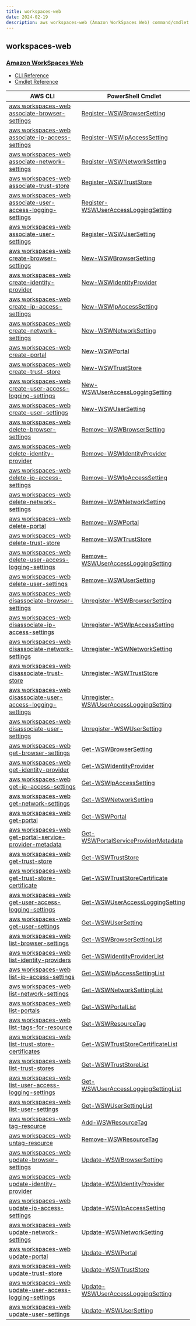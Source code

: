 ```yaml
---
title: workspaces-web
date: 2024-02-19
description: aws workspaces-web (Amazon WorkSpaces Web) command/cmdlet list.
---
```


## workspaces-web

### [Amazon WorkSpaces Web](https://aws.amazon.com/workspaces/)

* [CLI Reference](https://awscli.amazonaws.com/v2/documentation/api/latest/reference/workspaces-web/index.html)
* [Cmdlet Reference](https://docs.aws.amazon.com/powershell/latest/reference/items/WorkSpacesWeb_cmdlets.html)

|AWS CLI|PowerShell Cmdlet|
|----|----|
|[aws workspaces-web associate-browser-settings](https://awscli.amazonaws.com/v2/documentation/api/latest/reference/workspaces-web/associate-browser-settings.html)|[Register-WSWBrowserSetting](https://docs.aws.amazon.com/powershell/latest/reference/items/Register-WSWBrowserSetting.html)|
|[aws workspaces-web associate-ip-access-settings](https://awscli.amazonaws.com/v2/documentation/api/latest/reference/workspaces-web/associate-ip-access-settings.html)|[Register-WSWIpAccessSetting](https://docs.aws.amazon.com/powershell/latest/reference/items/Register-WSWIpAccessSetting.html)|
|[aws workspaces-web associate-network-settings](https://awscli.amazonaws.com/v2/documentation/api/latest/reference/workspaces-web/associate-network-settings.html)|[Register-WSWNetworkSetting](https://docs.aws.amazon.com/powershell/latest/reference/items/Register-WSWNetworkSetting.html)|
|[aws workspaces-web associate-trust-store](https://awscli.amazonaws.com/v2/documentation/api/latest/reference/workspaces-web/associate-trust-store.html)|[Register-WSWTrustStore](https://docs.aws.amazon.com/powershell/latest/reference/items/Register-WSWTrustStore.html)|
|[aws workspaces-web associate-user-access-logging-settings](https://awscli.amazonaws.com/v2/documentation/api/latest/reference/workspaces-web/associate-user-access-logging-settings.html)|[Register-WSWUserAccessLoggingSetting](https://docs.aws.amazon.com/powershell/latest/reference/items/Register-WSWUserAccessLoggingSetting.html)|
|[aws workspaces-web associate-user-settings](https://awscli.amazonaws.com/v2/documentation/api/latest/reference/workspaces-web/associate-user-settings.html)|[Register-WSWUserSetting](https://docs.aws.amazon.com/powershell/latest/reference/items/Register-WSWUserSetting.html)|
|[aws workspaces-web create-browser-settings](https://awscli.amazonaws.com/v2/documentation/api/latest/reference/workspaces-web/create-browser-settings.html)|[New-WSWBrowserSetting](https://docs.aws.amazon.com/powershell/latest/reference/items/New-WSWBrowserSetting.html)|
|[aws workspaces-web create-identity-provider](https://awscli.amazonaws.com/v2/documentation/api/latest/reference/workspaces-web/create-identity-provider.html)|[New-WSWIdentityProvider](https://docs.aws.amazon.com/powershell/latest/reference/items/New-WSWIdentityProvider.html)|
|[aws workspaces-web create-ip-access-settings](https://awscli.amazonaws.com/v2/documentation/api/latest/reference/workspaces-web/create-ip-access-settings.html)|[New-WSWIpAccessSetting](https://docs.aws.amazon.com/powershell/latest/reference/items/New-WSWIpAccessSetting.html)|
|[aws workspaces-web create-network-settings](https://awscli.amazonaws.com/v2/documentation/api/latest/reference/workspaces-web/create-network-settings.html)|[New-WSWNetworkSetting](https://docs.aws.amazon.com/powershell/latest/reference/items/New-WSWNetworkSetting.html)|
|[aws workspaces-web create-portal](https://awscli.amazonaws.com/v2/documentation/api/latest/reference/workspaces-web/create-portal.html)|[New-WSWPortal](https://docs.aws.amazon.com/powershell/latest/reference/items/New-WSWPortal.html)|
|[aws workspaces-web create-trust-store](https://awscli.amazonaws.com/v2/documentation/api/latest/reference/workspaces-web/create-trust-store.html)|[New-WSWTrustStore](https://docs.aws.amazon.com/powershell/latest/reference/items/New-WSWTrustStore.html)|
|[aws workspaces-web create-user-access-logging-settings](https://awscli.amazonaws.com/v2/documentation/api/latest/reference/workspaces-web/create-user-access-logging-settings.html)|[New-WSWUserAccessLoggingSetting](https://docs.aws.amazon.com/powershell/latest/reference/items/New-WSWUserAccessLoggingSetting.html)|
|[aws workspaces-web create-user-settings](https://awscli.amazonaws.com/v2/documentation/api/latest/reference/workspaces-web/create-user-settings.html)|[New-WSWUserSetting](https://docs.aws.amazon.com/powershell/latest/reference/items/New-WSWUserSetting.html)|
|[aws workspaces-web delete-browser-settings](https://awscli.amazonaws.com/v2/documentation/api/latest/reference/workspaces-web/delete-browser-settings.html)|[Remove-WSWBrowserSetting](https://docs.aws.amazon.com/powershell/latest/reference/items/Remove-WSWBrowserSetting.html)|
|[aws workspaces-web delete-identity-provider](https://awscli.amazonaws.com/v2/documentation/api/latest/reference/workspaces-web/delete-identity-provider.html)|[Remove-WSWIdentityProvider](https://docs.aws.amazon.com/powershell/latest/reference/items/Remove-WSWIdentityProvider.html)|
|[aws workspaces-web delete-ip-access-settings](https://awscli.amazonaws.com/v2/documentation/api/latest/reference/workspaces-web/delete-ip-access-settings.html)|[Remove-WSWIpAccessSetting](https://docs.aws.amazon.com/powershell/latest/reference/items/Remove-WSWIpAccessSetting.html)|
|[aws workspaces-web delete-network-settings](https://awscli.amazonaws.com/v2/documentation/api/latest/reference/workspaces-web/delete-network-settings.html)|[Remove-WSWNetworkSetting](https://docs.aws.amazon.com/powershell/latest/reference/items/Remove-WSWNetworkSetting.html)|
|[aws workspaces-web delete-portal](https://awscli.amazonaws.com/v2/documentation/api/latest/reference/workspaces-web/delete-portal.html)|[Remove-WSWPortal](https://docs.aws.amazon.com/powershell/latest/reference/items/Remove-WSWPortal.html)|
|[aws workspaces-web delete-trust-store](https://awscli.amazonaws.com/v2/documentation/api/latest/reference/workspaces-web/delete-trust-store.html)|[Remove-WSWTrustStore](https://docs.aws.amazon.com/powershell/latest/reference/items/Remove-WSWTrustStore.html)|
|[aws workspaces-web delete-user-access-logging-settings](https://awscli.amazonaws.com/v2/documentation/api/latest/reference/workspaces-web/delete-user-access-logging-settings.html)|[Remove-WSWUserAccessLoggingSetting](https://docs.aws.amazon.com/powershell/latest/reference/items/Remove-WSWUserAccessLoggingSetting.html)|
|[aws workspaces-web delete-user-settings](https://awscli.amazonaws.com/v2/documentation/api/latest/reference/workspaces-web/delete-user-settings.html)|[Remove-WSWUserSetting](https://docs.aws.amazon.com/powershell/latest/reference/items/Remove-WSWUserSetting.html)|
|[aws workspaces-web disassociate-browser-settings](https://awscli.amazonaws.com/v2/documentation/api/latest/reference/workspaces-web/disassociate-browser-settings.html)|[Unregister-WSWBrowserSetting](https://docs.aws.amazon.com/powershell/latest/reference/items/Unregister-WSWBrowserSetting.html)|
|[aws workspaces-web disassociate-ip-access-settings](https://awscli.amazonaws.com/v2/documentation/api/latest/reference/workspaces-web/disassociate-ip-access-settings.html)|[Unregister-WSWIpAccessSetting](https://docs.aws.amazon.com/powershell/latest/reference/items/Unregister-WSWIpAccessSetting.html)|
|[aws workspaces-web disassociate-network-settings](https://awscli.amazonaws.com/v2/documentation/api/latest/reference/workspaces-web/disassociate-network-settings.html)|[Unregister-WSWNetworkSetting](https://docs.aws.amazon.com/powershell/latest/reference/items/Unregister-WSWNetworkSetting.html)|
|[aws workspaces-web disassociate-trust-store](https://awscli.amazonaws.com/v2/documentation/api/latest/reference/workspaces-web/disassociate-trust-store.html)|[Unregister-WSWTrustStore](https://docs.aws.amazon.com/powershell/latest/reference/items/Unregister-WSWTrustStore.html)|
|[aws workspaces-web disassociate-user-access-logging-settings](https://awscli.amazonaws.com/v2/documentation/api/latest/reference/workspaces-web/disassociate-user-access-logging-settings.html)|[Unregister-WSWUserAccessLoggingSetting](https://docs.aws.amazon.com/powershell/latest/reference/items/Unregister-WSWUserAccessLoggingSetting.html)|
|[aws workspaces-web disassociate-user-settings](https://awscli.amazonaws.com/v2/documentation/api/latest/reference/workspaces-web/disassociate-user-settings.html)|[Unregister-WSWUserSetting](https://docs.aws.amazon.com/powershell/latest/reference/items/Unregister-WSWUserSetting.html)|
|[aws workspaces-web get-browser-settings](https://awscli.amazonaws.com/v2/documentation/api/latest/reference/workspaces-web/get-browser-settings.html)|[Get-WSWBrowserSetting](https://docs.aws.amazon.com/powershell/latest/reference/items/Get-WSWBrowserSetting.html)|
|[aws workspaces-web get-identity-provider](https://awscli.amazonaws.com/v2/documentation/api/latest/reference/workspaces-web/get-identity-provider.html)|[Get-WSWIdentityProvider](https://docs.aws.amazon.com/powershell/latest/reference/items/Get-WSWIdentityProvider.html)|
|[aws workspaces-web get-ip-access-settings](https://awscli.amazonaws.com/v2/documentation/api/latest/reference/workspaces-web/get-ip-access-settings.html)|[Get-WSWIpAccessSetting](https://docs.aws.amazon.com/powershell/latest/reference/items/Get-WSWIpAccessSetting.html)|
|[aws workspaces-web get-network-settings](https://awscli.amazonaws.com/v2/documentation/api/latest/reference/workspaces-web/get-network-settings.html)|[Get-WSWNetworkSetting](https://docs.aws.amazon.com/powershell/latest/reference/items/Get-WSWNetworkSetting.html)|
|[aws workspaces-web get-portal](https://awscli.amazonaws.com/v2/documentation/api/latest/reference/workspaces-web/get-portal.html)|[Get-WSWPortal](https://docs.aws.amazon.com/powershell/latest/reference/items/Get-WSWPortal.html)|
|[aws workspaces-web get-portal-service-provider-metadata](https://awscli.amazonaws.com/v2/documentation/api/latest/reference/workspaces-web/get-portal-service-provider-metadata.html)|[Get-WSWPortalServiceProviderMetadata](https://docs.aws.amazon.com/powershell/latest/reference/items/Get-WSWPortalServiceProviderMetadata.html)|
|[aws workspaces-web get-trust-store](https://awscli.amazonaws.com/v2/documentation/api/latest/reference/workspaces-web/get-trust-store.html)|[Get-WSWTrustStore](https://docs.aws.amazon.com/powershell/latest/reference/items/Get-WSWTrustStore.html)|
|[aws workspaces-web get-trust-store-certificate](https://awscli.amazonaws.com/v2/documentation/api/latest/reference/workspaces-web/get-trust-store-certificate.html)|[Get-WSWTrustStoreCertificate](https://docs.aws.amazon.com/powershell/latest/reference/items/Get-WSWTrustStoreCertificate.html)|
|[aws workspaces-web get-user-access-logging-settings](https://awscli.amazonaws.com/v2/documentation/api/latest/reference/workspaces-web/get-user-access-logging-settings.html)|[Get-WSWUserAccessLoggingSetting](https://docs.aws.amazon.com/powershell/latest/reference/items/Get-WSWUserAccessLoggingSetting.html)|
|[aws workspaces-web get-user-settings](https://awscli.amazonaws.com/v2/documentation/api/latest/reference/workspaces-web/get-user-settings.html)|[Get-WSWUserSetting](https://docs.aws.amazon.com/powershell/latest/reference/items/Get-WSWUserSetting.html)|
|[aws workspaces-web list-browser-settings](https://awscli.amazonaws.com/v2/documentation/api/latest/reference/workspaces-web/list-browser-settings.html)|[Get-WSWBrowserSettingList](https://docs.aws.amazon.com/powershell/latest/reference/items/Get-WSWBrowserSettingList.html)|
|[aws workspaces-web list-identity-providers](https://awscli.amazonaws.com/v2/documentation/api/latest/reference/workspaces-web/list-identity-providers.html)|[Get-WSWIdentityProviderList](https://docs.aws.amazon.com/powershell/latest/reference/items/Get-WSWIdentityProviderList.html)|
|[aws workspaces-web list-ip-access-settings](https://awscli.amazonaws.com/v2/documentation/api/latest/reference/workspaces-web/list-ip-access-settings.html)|[Get-WSWIpAccessSettingList](https://docs.aws.amazon.com/powershell/latest/reference/items/Get-WSWIpAccessSettingList.html)|
|[aws workspaces-web list-network-settings](https://awscli.amazonaws.com/v2/documentation/api/latest/reference/workspaces-web/list-network-settings.html)|[Get-WSWNetworkSettingList](https://docs.aws.amazon.com/powershell/latest/reference/items/Get-WSWNetworkSettingList.html)|
|[aws workspaces-web list-portals](https://awscli.amazonaws.com/v2/documentation/api/latest/reference/workspaces-web/list-portals.html)|[Get-WSWPortalList](https://docs.aws.amazon.com/powershell/latest/reference/items/Get-WSWPortalList.html)|
|[aws workspaces-web list-tags-for-resource](https://awscli.amazonaws.com/v2/documentation/api/latest/reference/workspaces-web/list-tags-for-resource.html)|[Get-WSWResourceTag](https://docs.aws.amazon.com/powershell/latest/reference/items/Get-WSWResourceTag.html)|
|[aws workspaces-web list-trust-store-certificates](https://awscli.amazonaws.com/v2/documentation/api/latest/reference/workspaces-web/list-trust-store-certificates.html)|[Get-WSWTrustStoreCertificateList](https://docs.aws.amazon.com/powershell/latest/reference/items/Get-WSWTrustStoreCertificateList.html)|
|[aws workspaces-web list-trust-stores](https://awscli.amazonaws.com/v2/documentation/api/latest/reference/workspaces-web/list-trust-stores.html)|[Get-WSWTrustStoreList](https://docs.aws.amazon.com/powershell/latest/reference/items/Get-WSWTrustStoreList.html)|
|[aws workspaces-web list-user-access-logging-settings](https://awscli.amazonaws.com/v2/documentation/api/latest/reference/workspaces-web/list-user-access-logging-settings.html)|[Get-WSWUserAccessLoggingSettingList](https://docs.aws.amazon.com/powershell/latest/reference/items/Get-WSWUserAccessLoggingSettingList.html)|
|[aws workspaces-web list-user-settings](https://awscli.amazonaws.com/v2/documentation/api/latest/reference/workspaces-web/list-user-settings.html)|[Get-WSWUserSettingList](https://docs.aws.amazon.com/powershell/latest/reference/items/Get-WSWUserSettingList.html)|
|[aws workspaces-web tag-resource](https://awscli.amazonaws.com/v2/documentation/api/latest/reference/workspaces-web/tag-resource.html)|[Add-WSWResourceTag](https://docs.aws.amazon.com/powershell/latest/reference/items/Add-WSWResourceTag.html)|
|[aws workspaces-web untag-resource](https://awscli.amazonaws.com/v2/documentation/api/latest/reference/workspaces-web/untag-resource.html)|[Remove-WSWResourceTag](https://docs.aws.amazon.com/powershell/latest/reference/items/Remove-WSWResourceTag.html)|
|[aws workspaces-web update-browser-settings](https://awscli.amazonaws.com/v2/documentation/api/latest/reference/workspaces-web/update-browser-settings.html)|[Update-WSWBrowserSetting](https://docs.aws.amazon.com/powershell/latest/reference/items/Update-WSWBrowserSetting.html)|
|[aws workspaces-web update-identity-provider](https://awscli.amazonaws.com/v2/documentation/api/latest/reference/workspaces-web/update-identity-provider.html)|[Update-WSWIdentityProvider](https://docs.aws.amazon.com/powershell/latest/reference/items/Update-WSWIdentityProvider.html)|
|[aws workspaces-web update-ip-access-settings](https://awscli.amazonaws.com/v2/documentation/api/latest/reference/workspaces-web/update-ip-access-settings.html)|[Update-WSWIpAccessSetting](https://docs.aws.amazon.com/powershell/latest/reference/items/Update-WSWIpAccessSetting.html)|
|[aws workspaces-web update-network-settings](https://awscli.amazonaws.com/v2/documentation/api/latest/reference/workspaces-web/update-network-settings.html)|[Update-WSWNetworkSetting](https://docs.aws.amazon.com/powershell/latest/reference/items/Update-WSWNetworkSetting.html)|
|[aws workspaces-web update-portal](https://awscli.amazonaws.com/v2/documentation/api/latest/reference/workspaces-web/update-portal.html)|[Update-WSWPortal](https://docs.aws.amazon.com/powershell/latest/reference/items/Update-WSWPortal.html)|
|[aws workspaces-web update-trust-store](https://awscli.amazonaws.com/v2/documentation/api/latest/reference/workspaces-web/update-trust-store.html)|[Update-WSWTrustStore](https://docs.aws.amazon.com/powershell/latest/reference/items/Update-WSWTrustStore.html)|
|[aws workspaces-web update-user-access-logging-settings](https://awscli.amazonaws.com/v2/documentation/api/latest/reference/workspaces-web/update-user-access-logging-settings.html)|[Update-WSWUserAccessLoggingSetting](https://docs.aws.amazon.com/powershell/latest/reference/items/Update-WSWUserAccessLoggingSetting.html)|
|[aws workspaces-web update-user-settings](https://awscli.amazonaws.com/v2/documentation/api/latest/reference/workspaces-web/update-user-settings.html)|[Update-WSWUserSetting](https://docs.aws.amazon.com/powershell/latest/reference/items/Update-WSWUserSetting.html)|

